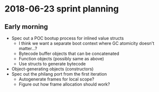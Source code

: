 # 2018-06-23 sprint planning
## Early morning
- Spec out a POC bootup process for inlined value structs
  - I think we want a separate boot context where GC atomicity doesn't matter...?
  - Bytecode buffer objects that can be concatenated
  - Function objects (possibly same as above)
  - Use structs to generate bytecode
- Object-generating objects (constructors)
- Spec out the philang port from the first iteration
  - Autogenerate frames for local scope?
  - Figure out how frame allocation should work?
